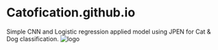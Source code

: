 # Catofication.github.io
Simple CNN and Logistic regression applied model using JPEN for Cat &amp; Dog classification.
![logo](https://kidKrishkode.github.io/Catofication.github.io/public/favicon.png)
